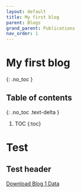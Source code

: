 ```yaml
---
layout: default
title: My first blog
parent: Blogs
grand_parent: Publications
nav_order: 1
---
```


# My first blog
{: .no_toc }

## Table of contents
{: .no_toc .text-delta }

1. TOC
{:toc}


# Test

## Test header


<a href="../../data/blog1.xlsx" download>Download Blog 1 Data</a>